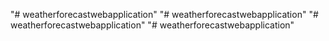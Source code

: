 "# weatherforecastwebapplication" 
"# weatherforecastwebapplication" 
"# weatherforecastwebapplication" 
"# weatherforecastwebapplication" 
